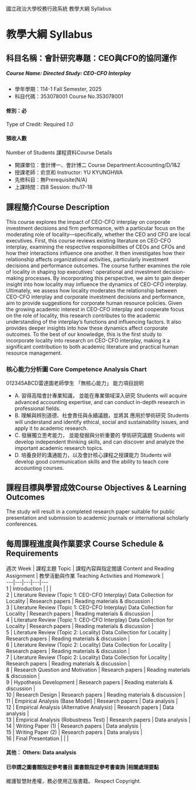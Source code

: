 國立政治大學校務行政系統 教學大綱 Syllabus
# 教學大綱 Syllabus
##  科目名稱：會計研究專題：CEO與CFO的協同運作
#####  Course Name: Directed Study: CEO-CFO Interplay
  * 學年學期：114-1 Fall Semester, 2025 
  * 科目代碼：353078001 Course No.353078001
#### 修別：必
Type of Credit: Required 
_1.0_
#### 預收人數
Number of Students
課程資料Course Details
  * 開課單位：會計博一、會計博二 Course Department:Accounting/D/1&2 
  * 授課老師：俞京和 Instructor: YU KYUNGHWA 
  * 先修科目：無Prerequisite(N/A)
  * 上課時間：四8 Session: thu17-18
##  課程簡介Course Description
This course explores the impact of CEO-CFO interplay on corporate investment decisions and firm performance, with a particular focus on the moderating role of locality—specifically, whether the CEO and CFO are local executives. First, this course reviews existing literature on CEO-CFO interplay, examining the respective responsibilities of CEOs and CFOs and how their interactions influence one another. It then investigates how their relationship affects organizational activities, particularly investment decisions and performance outcomes. The course further examines the role of locality in shaping top executives' operational and investment decision-making processes. By incorporating this perspective, we aim to gain deeper insight into how locality may influence the dynamics of CEO-CFO interplay. Ultimately, we assess how locality moderates the relationship between CEO-CFO interplay and corporate investment decisions and performance, aim to provide suggestions for corporate human resource policies.
Given the growing academic interest in CEO-CFO interplay and cooperate focus on the role of locality, this research contributes to the academic understanding of the interplay’s functions and influencing factors. It also provides deeper insights into how these dynamics affect corporate outcomes. To the best of our knowledge, this is the first study to incorporate locality into research on CEO-CFO interplay, making it a significant contribution to both academic literature and practical human resource management.
###  核心能力分析圖 Core Competence Analysis Chart
012345ABCD雷達圖老師學生
「無核心能力」 
能力項目說明
  * A. 習得高階會計專業知識， 並能在專業領域深入研究 Students will acquire advanced accounting expertise, and can conduct in-depth research in professional fields.
  * B. 理解與辨別道德、社會責任與永續議題，並將其 應用於學術研究 Students will understand and identify ethical, social and sustainability issues, and apply it to academic research.
  * C. 發展獨立思考能力， 並能發掘與分析重要的 學術研究議題 Students will develop independent thinking skills, and can discover and analyze the important academic research topics.
  * D. 培養良好的溝通能力，以及會計核心課程之授課能力 Students will develop good communication skills and the ability to teach core accounting courses.
##  課程目標與學習成效Course Objectives & Learning Outcomes 
The study will result in a completed research paper suitable for public presentation and submission to academic journals or international scholarly conferences.
##  每周課程進度與作業要求 Course Schedule & Requirements
週次 Week |  課程主題 Topic |  課程內容與指定閱讀 Content and Reading Assignment |  教學活動與作業 Teaching Activities and Homework |   
---|---|---|---|---  
1 |  Introduction  |  |  |   
2 |  Literature Review (Topic 1: CEO-CFO Interplay) Data Collection for Locality  |  Research papers |  Reading materials & discussion |   
3 |  Literature Review (Topic 1: CEO-CFO Interplay) Data Collection for Locality |  Research papers |  Reading materials & discussion |   
4 |  Literature Review (Topic 1: CEO-CFO Interplay) Data Collection for Locality |  Research papers |  Reading materials & discussion |   
5 |  Literature Review (Topic 2: Locality) Data Collection for Locality |  Research papers |  Reading materials & discussion |   
6 |  Literature Review (Topic 2: Locality) Data Collection for Locality |  Research papers |  Reading materials & discussion |   
7 |  Literature Review (Topic 2: Locality) Data Collection for Locality |  Research papers |  Reading materials & discussion |   
8 |  Research Question and Motivation  |  Research papers |  Reading materials & discussion |   
9 |  Hypothesis Development  |  Research papers |  Reading materials & discussion |   
10 |  Research Design  |  Research papers |  Reading materials & discussion |   
11 |  Empirical Analysis (Base Model) |  Research papers |  Data analysis  |   
12 |  Empirical Analysis (Alternative Analysis) |  Research papers |  Data analysis  |   
13 |  Empirical Analysis (Robustness Test) |  Research papers |  Data analysis  |   
14 |  Writing Paper (1) |  Research papers |  Data analysis  |   
15 |  Writing Paper (2) |  Research papers |  Data analysis  |   
16 |  Final Presentation  |  |  |   
####  其他： Others: Data analysis 
####  已申請之圖書館指定參考書目  圖書館指定參考書查詢 |相關處理要點
維護智慧財產權，務必使用正版書籍。 Respect Copyright.